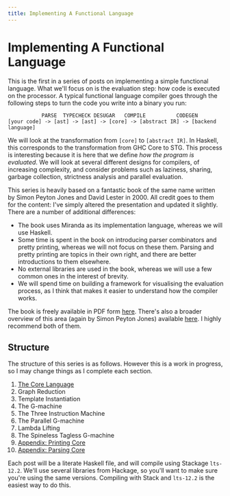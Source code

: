 ```yaml
---
title: Implementing A Functional Language
---
```

# Implementing A Functional Language

This is the first in a series of posts on implementing a simple functional language. What
we'll focus on is the evaluation step: how code is executed on the processor. A typical
functional language compiler goes through the following steps to turn the code you write
into a binary you run:

```
           PARSE  TYPECHECK DESUGAR   COMPILE          CODEGEN
[your code] -> [ast] -> [ast] -> [core] -> [abstract IR] -> [backend language]
```

We will look at the transformation from `[core]` to `[abstract IR]`. In Haskell, this
corresponds to the transformation from GHC Core to STG. This process is interesting
because it is here that we define _how the program is evaluated_. We will look at several
different designs for compilers, of increasing complexity, and consider problems such as
laziness, sharing, garbage collection, strictness analysis and parallel evaluation.

This series is heavily based on a fantastic book of the same name written by Simon Peyton
Jones and David Lester in 2000. All credit goes to them for the content: I've simply
altered the presentation and updated it slightly. There are a number of additional
differences:

- The book uses Miranda as its implementation language, whereas we will use Haskell.
- Some time is spent in the book on introducing parser combinators and pretty printing,
  whereas we will not focus on these them. Parsing and pretty printing are topics in their
  own right, and there are better introductions to them elsewhere.
- No external libraries are used in the book, whereas we will use a few common ones in the
  interest of brevity.
- We will spend time on building a framework for visualising the evaluation process, as I
  think that makes it easier to understand how the compiler works.

The book is freely available in PDF form [here][0]. There's also a broader overview of
this area (again by Simon Peyton Jones) available [here][1]. I highly recommend both of
them.

## Structure

The structure of this series is as follows. However this is a work in progress, so I may
change things as I complete each section.

1. [The Core Language][part1]
2. Graph Reduction
3. Template Instantiation
4. The G-machine
5. The Three Instruction Machine
6. The Parallel G-machine
7. Lambda Lifting
8. The Spineless Tagless G-machine
9. [Appendix: Printing Core][printingCore]
10. [Appendix: Parsing Core][parsingCore]

Each post will be a literate Haskell file, and will compile using Stackage `lts-12.2`.
We'll use several libraries from Hackage, so you'll want to make sure you're using the
same versions. Compiling with Stack and `lts-12.2` is the easiest way to do this.

[0]: https://www.microsoft.com/en-us/research/publication/implementing-functional-languages-a-tutorial/
[1]: https://www.microsoft.com/en-us/research/publication/the-implementation-of-functional-programming-languages/
[part1]: 2019-03-03-the-core-language.html
[printingCore]: 2019-03-03-printing-core.html
[parsingCore]: 2019-03-08-parsing-core.html
